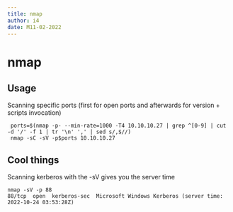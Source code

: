 ```yaml
---
title: nmap
author: i4
date: M11-02-2022
---
```

# nmap

## Usage
Scanning specific ports (first for open ports and afterwards for version + scripts invocation) 
```
 ports=$(nmap -p- --min-rate=1000 -T4 10.10.10.27 | grep ^[0-9] | cut -d '/' -f 1 | tr '\n' ',' | sed s/,$//)
 nmap -sC -sV -p$ports 10.10.10.27 
```

## Cool things
Scanning kerberos with the -sV gives you the server time
```
nmap -sV -p 88 
88/tcp  open  kerberos-sec  Microsoft Windows Kerberos (server time: 2022-10-24 03:53:28Z)
```

